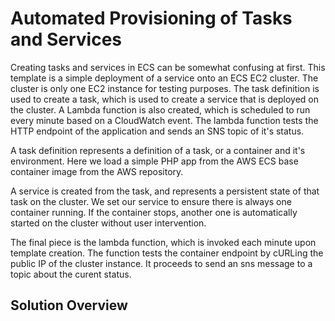 # Automated Provisioning of Tasks and Services

Creating tasks and services in ECS can be somewhat confusing at first. This template is a simple deployment of a service onto an ECS EC2 cluster. The cluster is only one EC2 instance for testing purposes. The task definition is used to
create a task, which is used to create a service that is deployed on the cluster. A Lambda function is also created, which is scheduled to run every minute based on a CloudWatch event. The lambda function tests the HTTP endpoint of the application
and sends an SNS topic of it's status. 

A task definition represents a definition of a task, or a container and it's environment. Here we load a simple PHP app from the AWS ECS base container image from the AWS repository. 

A service is created from the task, and represents a persistent state of that task on the cluster. We set our service to ensure there is always one container running. If the container stops, another one is automatically started on the cluster
without user intervention.

The final piece is the lambda function, which is invoked each minute upon template creation. The function tests the container endpoint by cURLing the public IP of the cluster instance. It proceeds to send an sns message to a topic about the curent
status.

## **Solution Overview**